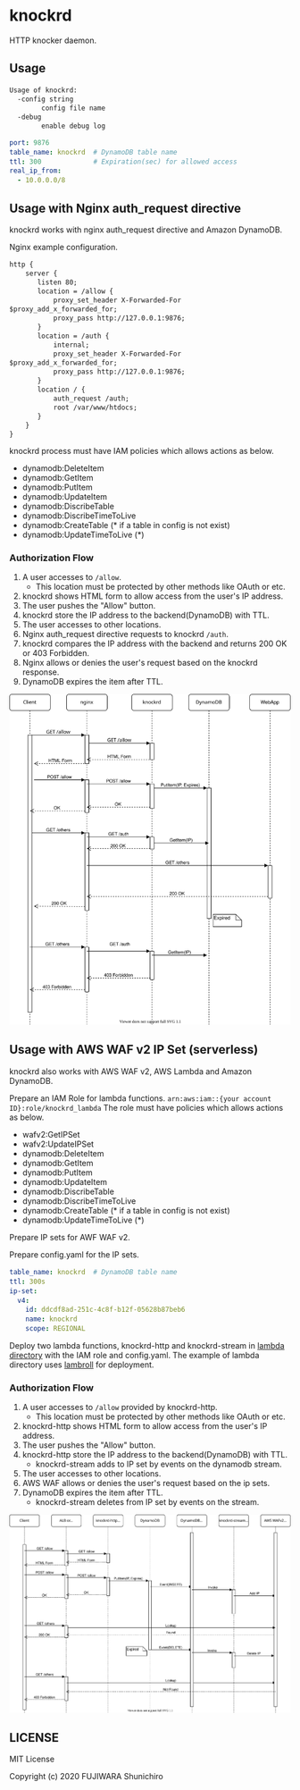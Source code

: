 # knockrd

HTTP knocker daemon.

## Usage

```console
Usage of knockrd:
  -config string
    	config file name
  -debug
    	enable debug log
```

```yaml
port: 9876
table_name: knockrd  # DynamoDB table name
ttl: 300             # Expiration(sec) for allowed access
real_ip_from:
  - 10.0.0.0/8
```

## Usage with Nginx auth_request directive

knockrd works with nginx auth_request directive and Amazon DynamoDB.

Nginx example configuration.

```
http {
    server {
       listen 80;
       location = /allow {
           proxy_set_header X-Forwarded-For $proxy_add_x_forwarded_for;
           proxy_pass http://127.0.0.1:9876;
       }
       location = /auth {
           internal;
           proxy_set_header X-Forwarded-For $proxy_add_x_forwarded_for;
           proxy_pass http://127.0.0.1:9876;
       }
       location / {
           auth_request /auth;
           root /var/www/htdocs;
       }
    }
}
```

knockrd process must have IAM policies which allows actions as below.

- dynamodb:DeleteItem
- dynamodb:GetItem
- dynamodb:PutItem
- dynamodb:UpdateItem
- dynamodb:DiscribeTable
- dynamodb:DiscribeTimeToLive
- dynamodb:CreateTable (* if a table in config is not exist)
- dynamodb:UpdateTimeToLive (*)

### Authorization Flow

1. A user accesses to `/allow`.
   - This location must be protected by other methods like OAuth or etc.
1. knockrd shows HTML form to allow access from the user's IP address.
1. The user pushes the "Allow" button.
1. knockrd store the IP address to the backend(DynamoDB) with TTL.
1. The user accesses to other locations.
1. Nginx auth_request directive requests to knockrd `/auth`.
1. knockrd compares the IP address with the backend and returns 200 OK or 403 Forbidden.
1. Nginx allows or denies the user's request based on the knockrd response.
1. DynamoDB expires the item after TTL.

![](docs/knockrd-with-nginx.svg)

## Usage with AWS WAF v2 IP Set (serverless)

knockrd also works with AWS WAF v2, AWS Lambda and Amazon DynamoDB.

Prepare an IAM Role for lambda functions. `arn:aws:iam::{your account ID}:role/knockrd_lambda`
The role must have policies which allows actions as below.

- wafv2:GetIPSet
- wafv2:UpdateIPSet
- dynamodb:DeleteItem
- dynamodb:GetItem
- dynamodb:PutItem
- dynamodb:UpdateItem
- dynamodb:DiscribeTable
- dynamodb:DiscribeTimeToLive
- dynamodb:CreateTable (* if a table in config is not exist)
- dynamodb:UpdateTimeToLive (*)

Prepare IP sets for AWF WAF v2.

Prepare config.yaml for the IP sets.

```yaml
table_name: knockrd  # DynamoDB table name
ttl: 300s
ip-set:
  v4:
    id: ddcdf8ad-251c-4c8f-b12f-05628b87beb6
    name: knockrd
    scope: REGIONAL
```

Deploy two lambda functions, knockrd-http and knockrd-stream in [lambda directory](https://github.com/fujiwara/knockrd/tree/master/lambda) with the IAM role and config.yaml. The example of lambda directory uses [lambroll](https://github.com/fujiwara/lambroll) for deployment.

### Authorization Flow

1. A user accesses to `/allow` provided by knockrd-http.
   - This location must be protected by other methods like OAuth or etc.
1. knockrd-http shows HTML form to allow access from the user's IP address.
1. The user pushes the "Allow" button.
1. knockrd-http store the IP address to the backend(DynamoDB) with TTL.
    - knockrd-stream adds to IP set by events on the dynamodb stream.
1. The user accesses to other locations.
1. AWS WAF allows or denies the user's request based on the ip sets.
1. DynamoDB expires the item after TTL.
    - knockrd-stream deletes from IP set by events on the stream.

![](docs/knockrd-with-serverless.svg)

## LICENSE

MIT License

Copyright (c) 2020 FUJIWARA Shunichiro

